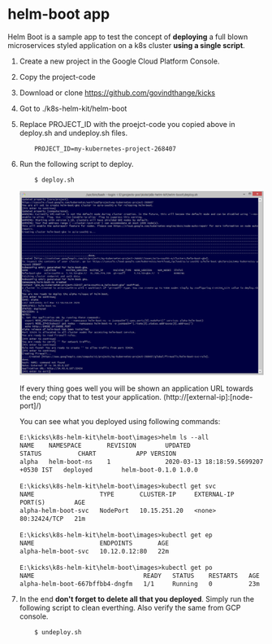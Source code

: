 # helm-boot app

Helm Boot is a sample app to test the concept of **deploying** a full blown microservices styled application on a k8s cluster **using a single script**.

 1. Create a new project in the Google Cloud Platform Console.
 2. Copy the project-code
 3. Download or clone https://github.com/govindthange/kicks
 4. Got to ./k8s-helm-kit/helm-boot
 5. Replace PROJECT_ID with the proejct-code you copied above in deploy.sh and undeploy.sh files.
	```
		PROJECT_ID=my-kubernetes-project-268407
	```
 6. Run the following script to deploy.
	```sh
		$ deploy.sh
	```
      ![Output](https://github.com/govindthange/kicks/blob/master/k8s-helm-kit/helm-boot/images/deploy-sh-ouput-alpha.png)
	  
	  If every thing goes well you will be shown an application URL towards the end; copy that to test your application. (http://[external-ip]:[node-port]/)
      
      You can see what you deployed using following commands:
      ```
	E:\kicks\k8s-helm-kit\helm-boot\images>helm ls --all
	NAME    NAMESPACE       REVISION        UPDATED                                 STATUS          CHART           APP VERSION
	alpha   helm-boot-ns    1               2020-03-13 18:18:59.5699207 +0530 IST   deployed        helm-boot-0.1.0 1.0.0
    
	E:\kicks\k8s-helm-kit\helm-boot\images>kubectl get svc
	NAME                  TYPE       CLUSTER-IP     EXTERNAL-IP   PORT(S)        AGE
	alpha-helm-boot-svc   NodePort   10.15.251.20   <none>        80:32424/TCP   21m
    
	E:\kicks\k8s-helm-kit\helm-boot\images>kubectl get ep
	NAME                  ENDPOINTS       AGE
	alpha-helm-boot-svc   10.12.0.12:80   22m
    
	E:\kicks\k8s-helm-kit\helm-boot\images>kubectl get po
	NAME                              READY   STATUS    RESTARTS   AGE
	alpha-helm-boot-667bffbb4-dngfm   1/1     Running   0          23m
    ```
 8. In the end **don't forget to delete all that you deployed**. Simply run the following script to clean everthing. Also verify the same from GCP console.
	```sh
		$ undeploy.sh
	```
	

